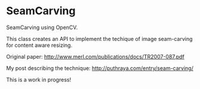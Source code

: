 SeamCarving
===========

SeamCarving using OpenCV. 

This class creates an API to implement the techique of image seam-carving for content aware resizing. 

Original paper: http://www.merl.com/publications/docs/TR2007-087.pdf

My post describing the technique: http://puthraya.com/entry/seam-carving/

This is a work in progress!

